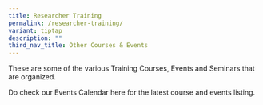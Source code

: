 ```yaml
---
title: Researcher Training
permalink: /researcher-training/
variant: tiptap
description: ""
third_nav_title: Other Courses & Events
---
```

<p>These are some of the various Training Courses, Events and Seminars that
are organized.</p>
<p>Do check our Events Calendar here for the latest course and events listing.</p>
<p></p>
<p></p>